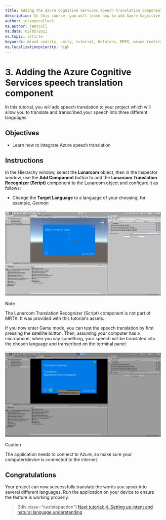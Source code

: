 ```yaml
---
title: Adding the Azure Cognitive Services speech translation component
description: In this course, you will learn how to add Azure Cognitive Services speech translation in mixed reality applications.
author: jessemcculloch
ms.author: jemccull
ms.date: 02/05/2021
ms.topic: article
keywords: mixed reality, unity, tutorial, hololens, MRTK, mixed reality toolkit, UWP, Azure spatial anchors, speech recognition, Windows 10, speech translation
ms.localizationpriority: high
---
```


# 3. Adding the Azure Cognitive Services speech translation component

In this tutorial, you will add speech translation to your project which will allow you to translate and transcribed your speech into three different languages.

## Objectives

* Learn how to integrate Azure speech translation

## Instructions

In the Hierarchy window, select the **Lunarcom** object, then in the Inspector window, use the **Add Component** button to add the **Lunarcom Translation Recognizer (Script)** component to the Lunarcom object and configure it as follows:

* Change the **Target Language** to a language of your choosing, for example, _German_

![mrlearning-speech](images/mrlearning-speech/tutorial3-section1-step1-1.png)

> [!NOTE]
> The Lunarcom Translation Recognizer (Script) component is not part of MRTK. It was provided with this tutorial's assets.

If you now enter Game mode, you can test the speech translation by first pressing the satellite button. Then, assuming your computer has a microphone, when you say something, your speech will be translated into the chosen language and transcribed on the terminal panel:

![mrlearning-speech](images/mrlearning-speech/tutorial3-section1-step1-2.png)

> [!CAUTION]
> The application needs to connect to Azure, so make sure your computer/device is connected to the internet.

## Congratulations

Your project can now successfully translate the words you speak into several different languages. Run the application on your device to ensure the feature is working properly.

> [!div class="nextstepaction"]
> [Next tutorial: 4. Setting up intent and natural language understanding](mrlearning-speechSDK-ch4.md)
